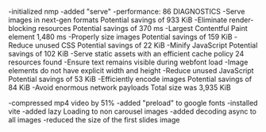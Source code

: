 -initialized nmp
-added "serve"
-performance: 86
DIAGNOSTICS
-Serve images in next-gen formats Potential savings of 933 KiB
-Eliminate render-blocking resources Potential savings of 370 ms
-Largest Contentful Paint element 1,480 ms
-Properly size images Potential savings of 159 KiB
-Reduce unused CSS Potential savings of 22 KiB
-Minify JavaScript Potential savings of 102 KiB
-Serve static assets with an efficient cache policy 24 resources found
-Ensure text remains visible during webfont load
-Image elements do not have explicit width and height
-Reduce unused JavaScript Potential savings of 53 KiB
-Efficiently encode images Potential savings of 84 KiB
-Avoid enormous network payloads Total size was 3,935 KiB

-compressed mp4 video by 51%
-added "preload" to google fonts
-installed vite
-added lazy Loading to non carousel images
-added decoding async to all images
-reduced the size of the first slides image